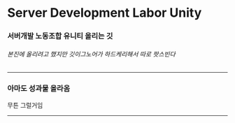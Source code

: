# Server Development Labor Unity


### 서버개발 노동조합 유니티 올리는 깃
###### 본진에 올리려고 했지만 깃이그노어가 하드케리해서 따로 팟스빈다

* * *

### 아마도 성과물 올라옴
무튼 그럴거임

* * *

